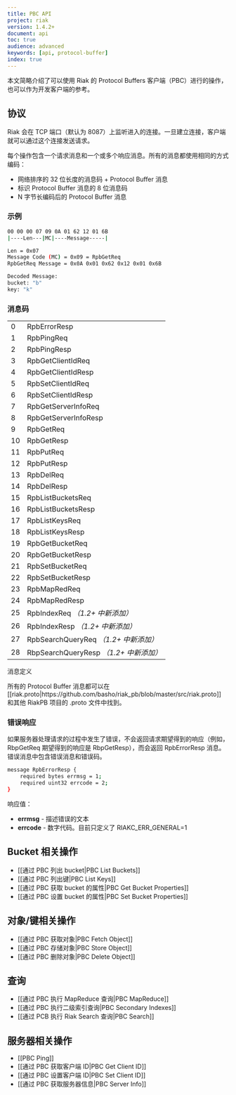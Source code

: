 ```yaml
---
title: PBC API
project: riak
version: 1.4.2+
document: api
toc: true
audience: advanced
keywords: [api, protocol-buffer]
index: true
---
```


本文简略介绍了可以使用 Riak 的  Protocol Buffers 客户端（PBC）进行的操作，也可以作为开发客户端的参考。

## 协议

Riak 会在 TCP 端口（默认为 8087）上监听进入的连接。一旦建立连接，客户端就可以通过这个连接发送请求。

每个操作包含一个请求消息和一个或多个响应消息。所有的消息都使用相同的方式编码：

* 网络排序的 32 位长度的消息码 + Protocol Buffer 消息
* 标识 Protocol Buffer 消息的 8 位消息码
* N 字节长编码后的 Protocol Buffer 消息

### 示例

```bash
00 00 00 07 09 0A 01 62 12 01 6B
|----Len---|MC|----Message-----|

Len = 0x07
Message Code (MC) = 0x09 = RpbGetReq
RpbGetReq Message = 0x0A 0x01 0x62 0x12 0x01 0x6B

Decoded Message:
bucket: "b"
key: "k"
```

### 消息码

<table>
<tr><td>0</td><td>RpbErrorResp</td></tr>
<tr><td>1</td><td>RpbPingReq</td></tr>
<tr><td>2</td><td>RpbPingResp</td></tr>
<tr><td>3</td><td>RpbGetClientIdReq</td></tr>
<tr><td>4</td><td>RpbGetClientIdResp</td></tr>
<tr><td>5</td><td>RpbSetClientIdReq</td></tr>
<tr><td>6</td><td>RpbSetClientIdResp</td></tr>
<tr><td>7</td><td>RpbGetServerInfoReq</td></tr>
<tr><td>8</td><td>RpbGetServerInfoResp</td></tr>
<tr><td>9</td><td>RpbGetReq</td></tr>
<tr><td>10</td><td>RpbGetResp</td></tr>
<tr><td>11</td><td>RpbPutReq</td></tr>
<tr><td>12</td><td>RpbPutResp</td></tr>
<tr><td>13</td><td>RpbDelReq</td></tr>
<tr><td>14</td><td>RpbDelResp</td></tr>
<tr><td>15</td><td>RpbListBucketsReq</td></tr>
<tr><td>16</td><td>RpbListBucketsResp</td></tr>
<tr><td>17</td><td>RpbListKeysReq</td></tr>
<tr><td>18</td><td>RpbListKeysResp</td></tr>
<tr><td>19</td><td>RpbGetBucketReq</td></tr>
<tr><td>20</td><td>RpbGetBucketResp</td></tr>
<tr><td>21</td><td>RpbSetBucketReq</td></tr>
<tr><td>22</td><td>RpbSetBucketResp</td></tr>
<tr><td>23</td><td>RpbMapRedReq</td></tr>
<tr><td>24</td><td>RpbMapRedResp</td></tr>
<tr><td>25</td><td>RpbIndexReq <i>（1.2+ 中新添加）</i></td></tr>
<tr><td>26</td><td>RpbIndexResp <i>（1.2+ 中新添加）</i></td></tr>
<tr><td>27</td><td>RpbSearchQueryReq <i>（1.2+ 中新添加）</i></td></tr>
<tr><td>28</td><td>RbpSearchQueryResp <i>（1.2+ 中新添加）</i></td></tr>
</table>


<div class="info">
<div class="title">消息定义</div>
<p>所有的 Protocol Buffer 消息都可以在 [[riak.proto|https://github.com/basho/riak_pb/blob/master/src/riak.proto]] 和其他 RiakPB 项目的 .proto 文件中找到。</p>
</div>

### 错误响应

如果服务器处理请求的过程中发生了错误，不会返回请求期望得到的响应（例如，RbpGetReq 期望得到的响应是 RbpGetResp），而会返回 RpbErrorResp 消息。错误消息中包含错误消息和错误码。

```bash
message RpbErrorResp {
    required bytes errmsg = 1;
    required uint32 errcode = 2;
}
```

响应值：

* **errmsg** - 描述错误的文本
* **errcode** - 数字代码。目前只定义了 RIAKC_ERR_GENERAL=1

## Bucket 相关操作

* [[通过 PBC 列出 bucket|PBC List Buckets]]
* [[通过 PBC 列出键|PBC List Keys]]
* [[通过 PBC 获取 bucket 的属性|PBC Get Bucket Properties]]
* [[通过 PBC 设置 bucket 的属性|PBC Set Bucket Properties]]

## 对象/键相关操作

* [[通过 PBC 获取对象|PBC Fetch Object]]
* [[通过 PBC 存储对象|PBC Store Object]]
* [[通过 PBC 删除对象|PBC Delete Object]]

## 查询

* [[通过 PBC 执行 MapReduce 查询|PBC MapReduce]]
* [[通过 PBC 执行二级索引查询|PBC Secondary Indexes]]
* [[通过 PCB 执行 Riak Search 查询|PBC Search]]

## 服务器相关操作

* [[PBC Ping]]
* [[通过 PBC 获取客户端 ID|PBC Get Client ID]]
* [[通过 PBC 设置客户端 ID|PBC Set Client ID]]
* [[通过 PBC 获取服务器信息|PBC Server Info]]
